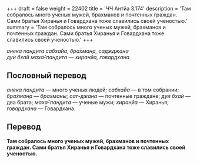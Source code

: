 +++
draft = false
weight = 22402
title = 'ЧЧ Антйа 3.174'
description = 'Там собралось много ученых мужей, брахманов и почтенных граждан. Сами братья Хиранья и Говардхана тоже славились своей ученостью.'
summary = 'Там собралось много ученых мужей, брахманов и почтенных граждан. Сами братья Хиранья и Говардхана тоже славились своей ученостью.'
+++

_анека пан̣д̣ита сабха̄йа, бра̄хман̣а, саджджана  
дуи бха̄и маха̄-пан̣д̣ита — хиран̣йа, говардхана_

## Пословный перевод

_анека_ _пан̣д̣ита_ — много ученых людей; _сабха̄йа_ — в том собрании; _бра̄хман̣а_ — _брахманы_; _сат_\-_джана_ — почтенные граждане; _дуи_ _бха̄и_ — два брата; _маха̄_\-_пан̣д̣ита_ — ученые мужи; _хиран̣йа_ — Хиранья; _говардхана_ — Говардхана.

## Перевод

**Там собралось много ученых мужей, брахманов и почтенных граждан. Сами братья Хиранья и Говардхана тоже славились своей ученостью.**
